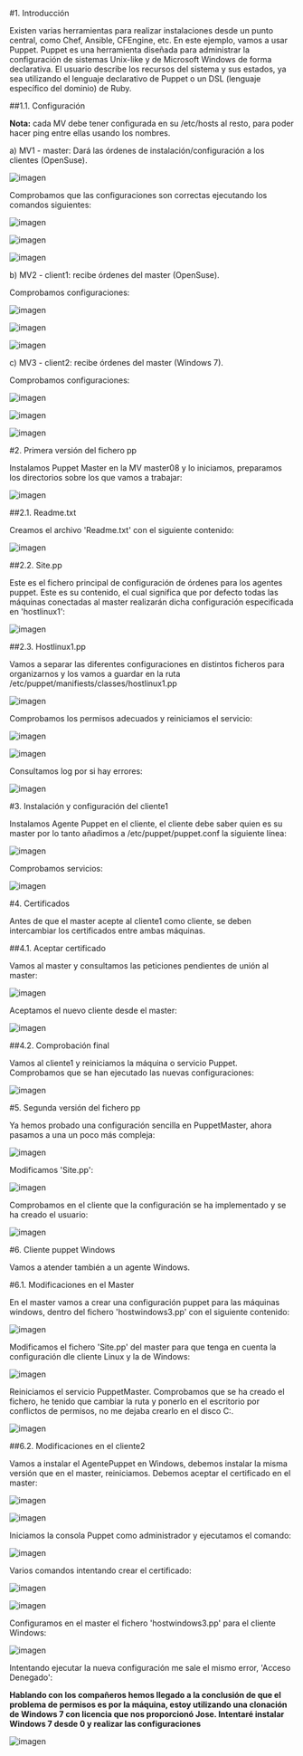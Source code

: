 #1. Introducción

Existen varias herramientas para realizar instalaciones desde un punto central, como Chef, Ansible, CFEngine, etc. En este ejemplo, vamos a usar Puppet. Puppet es una herramienta diseñada para administrar la configuración de sistemas Unix-like y de Microsoft Windows de forma declarativa. El usuario describe los recursos del sistema y sus estados, ya sea utilizando el lenguaje declarativo de Puppet o un DSL (lenguaje específico del dominio) de Ruby.

##1.1. Configuración

**Nota:** cada MV debe tener configurada en su /etc/hosts al resto, para poder hacer ping entre ellas usando los nombres.

a) MV1 - master: Dará las órdenes de instalación/configuración a los clientes (OpenSuse).

![imagen](1.png)

Comprobamos que las configuraciones son correctas ejecutando los comandos siguientes:

![imagen](2.png)

![imagen](3.png)

![imagen](4.png)

b) MV2 - client1: recibe órdenes del master (OpenSuse).

Comprobamos configuraciones:

![imagen](cli1.png)

![imagen](cli2.png)

![imagen](cli3.png)

c) MV3 - client2: recibe órdenes del master (Windows 7).

Comprobamos configuraciones: 

![imagen](w1.png)

![imagen](w2.png)

![imagen](w3.png)

#2. Primera versión del fichero pp

Instalamos Puppet Master en la MV master08 y lo iniciamos, preparamos los directorios sobre los que vamos a trabajar:

![imagen](5.png)

##2.1. Readme.txt

Creamos el archivo 'Readme.txt' con el siguiente contenido:

![imagen](6.png)

##2.2. Site.pp

Este es el fichero principal de configuración de órdenes para los agentes puppet. Este es su contenido, el cual significa que por defecto todas las máquinas conectadas al master realizarán dicha configuración especificada en 'hostlinux1':

![imagen](7.png)

##2.3. Hostlinux1.pp

Vamos a separar las diferentes configuraciones en distintos ficheros para organizarnos y los vamos a guardar en la ruta /etc/puppet/manifiests/classes/hostlinux1.pp

![imagen](8.png)

Comprobamos los permisos adecuados y reiniciamos el servicio:

![imagen](9.png) 

![imagen](10.png)

Consultamos log por si hay errores:

![imagen](11.png)

#3. Instalación y configuración del cliente1

Instalamos Agente Puppet en el cliente, el cliente debe saber quien es su master por lo tanto añadimos a /etc/puppet/puppet.conf la siguiente línea:

![imagen](cli4.png)

Comprobamos servicios:

![imagen](cli6.png)

#4. Certificados

Antes de que el master acepte al cliente1 como cliente, se deben intercambiar los certificados entre ambas máquinas.

##4.1. Aceptar certificado

Vamos al master y consultamos las peticiones pendientes de unión al master:

![imagen](12.png)

Aceptamos el nuevo cliente desde el master:

![imagen](13.png)

##4.2. Comprobación final

Vamos al cliente1 y reiniciamos la máquina o servicio Puppet. Comprobamos que se han ejecutado las nuevas configuraciones:

![imagen](cli8.png)

#5. Segunda versión del fichero pp

Ya hemos probado una configuración sencilla en PuppetMaster, ahora pasamos a una un poco más compleja:

![imagen](14.png)

Modificamos 'Site.pp':

![imagen](15.png)

Comprobamos en el cliente que la configuración se ha implementado y se ha creado el usuario:

![imagen](cli9.png)

#6. Cliente puppet Windows

Vamos a atender también a un agente Windows.

#6.1. Modificaciones en el Master

En el master vamos a crear una configuración puppet para las máquinas windows, dentro del fichero 'hostwindows3.pp' con el siguiente contenido:

![imagen](16.png)

Modificamos el fichero 'Site.pp' del master para que tenga en cuenta la configuración dle cliente Linux y la de Windows:

![imagen](17.png)

Reiniciamos el servicio PuppetMaster. Comprobamos que se ha creado el fichero, he tenido que cambiar la ruta y ponerlo en el escritorio por conflictos de permisos, no me dejaba crearlo en el disco C:.

![imagen](w7.png)

##6.2. Modificaciones en el cliente2

Vamos a instalar el AgentePuppet en Windows, debemos instalar la misma versión que en el master, reiniciamos. Debemos aceptar el certificado en el master:

![imagen](18.png)

![imagen](19.png)

Iniciamos la consola Puppet como administrador y ejecutamos el comando:

![imagen](w4.png)

Varios comandos intentando crear el certificado:

![imagen](w5.png)

![imagen](w6.png)

Configuramos en el master el fichero 'hostwindows3.pp' para el cliente Windows:

![imagen](20.png)

Intentando ejecutar la nueva configuración me sale el mismo error, 'Acceso Denegado':

**Hablando con los compañeros hemos llegado a la conclusión de que el problema de permisos es por la máquina, estoy utilizando una clonación de Windows 7 con licencia que nos proporcionó Jose. Intentaré instalar Windows 7 desde 0 y realizar las configuraciones**

![imagen](w8.png)
